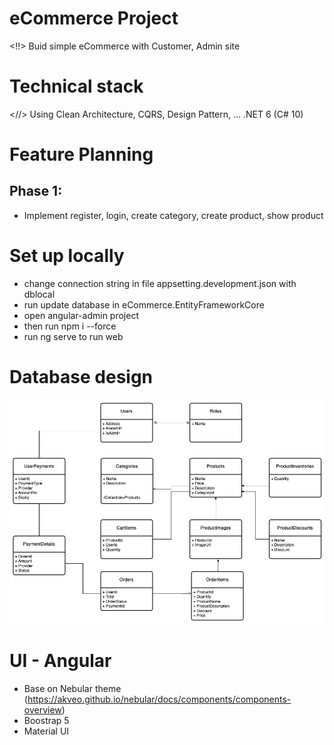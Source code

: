 # eCommerce Project

<!!> Buid simple eCommerce with Customer, Admin site

# Technical stack

<//> Using Clean Architecture, CQRS, Design Pattern, ...
.NET 6 (C# 10)

# Feature Planning

## Phase 1:

- Implement register, login, create category, create product, show product

# Set up locally

- change connection string in file appsetting.development.json with dblocal
- run update database in eCommerce.EntityFrameworkCore
- open angular-admin project
- then run npm i --force
- run ng serve to run web

# Database design

![Alt text](eCommerceDatabase.jpg)

# UI - Angular

- Base on Nebular theme (https://akveo.github.io/nebular/docs/components/components-overview)
- Boostrap 5
- Material UI
